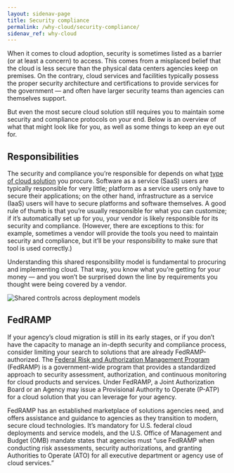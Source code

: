 ```yaml
---
layout: sidenav-page
title: Security compliance
permalink: /why-cloud/security-compliance/
sidenav_ref: why-cloud
---
```


When it comes to cloud adoption, security is sometimes listed as a barrier (or at least a concern) to access. This comes from a misplaced belief that the cloud is less secure than the physical data centers agencies keep on premises. On the contrary, cloud services and facilities typically possess the proper security architecture and certifications to provide services for the government — and often have larger security teams than agencies can themselves support. 

But even the most secure cloud solution still requires you to maintain some security and compliance protocols on your end. Below is an overview of what that might look like for you, as well as some things to keep an eye out for.

## Responsibilities

The security and compliance you’re responsible for depends on what [type of cloud solution](/why-cloud/basics/) you procure. Software as a service (SaaS) users are typically responsible for very little; platform as a service users only have to secure their applications; on the other hand, infrastructure as a service (IaaS) users will have to secure platforms and software themselves. A good rule of thumb is that you’re usually responsible for what you can customize; if it’s automatically set up for you, your vendor is likely responsible for its security and compliance. (However, there are exceptions to this: for example, sometimes a vendor will provide the tools you need to maintain security and compliance, but it’ll be your responsibility to make sure that tool is used correctly.)

Understanding this shared responsibility model is fundamental to procuring and implementing cloud. That way, you know what you’re getting for your money — and you won’t be surprised down the line by requirements you thought were being covered by a vendor.

<img src="{{ site.baseurl }}/assets/img/iaas-paas-monitor.png" alt="Shared controls across deployment models" />
 

## FedRAMP

If your agency’s cloud migration is still in its early stages, or if you don’t have the capacity to manage an in-depth security and compliance process, consider limiting your search to solutions that are already FedRAMP-authorized. The [Federal Risk and Authorization Management Program](https://fedramp.gov/) (FedRAMP) is a government-wide program that provides a standardized approach to security assessment, authorization, and continuous monitoring for cloud products and services. Under FedRAMP, a Joint Authorization Board or an Agency may issue a Provisional Authority to Operate (P-ATP) for a cloud solution that you can leverage for your agency. 

FedRAMP has an established marketplace of solutions agencies need, and offers assistance and guidance to agencies as they transition to modern, secure cloud technologies. It’s  mandatory for U.S. federal cloud deployments and service models, and the U.S. Office of Management and Budget (OMB) mandate states that agencies must “use FedRAMP when conducting risk assessments, security authorizations, and granting Authorities to Operate (ATO) for all executive department or agency use of cloud services.”
